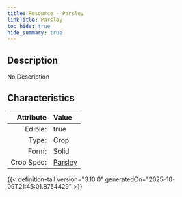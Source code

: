 ```yaml
---
title: Resource - Parsley
linkTitle: Parsley
toc_hide: true
hide_summary: true
---
```

<!-- This is generated by the MarsSim HelpGenertor, do not edit. -->

## Description
No Description

## Characteristics

| Attribute      | Value |
|--------:|:------|
|Edible:|true|
|Type:|Crop|
|Form:|Solid|
|Crop Spec:|[Parsley](/docs/definitions/crop/parsley)|
 



    


{{< definition-tail version="3.10.0" generatedOn="2025-10-09T21:45:01.8754429" >}}


